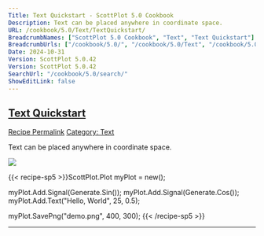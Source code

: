 ```yaml
---
Title: Text Quickstart - ScottPlot 5.0 Cookbook
Description: Text can be placed anywhere in coordinate space.
URL: /cookbook/5.0/Text/TextQuickstart/
BreadcrumbNames: ["ScottPlot 5.0 Cookbook", "Text", "Text Quickstart"]
BreadcrumbUrls: ["/cookbook/5.0/", "/cookbook/5.0/Text", "/cookbook/5.0/Text/TextQuickstart"]
Date: 2024-10-31
Version: ScottPlot 5.0.42
Version: ScottPlot 5.0.42
SearchUrl: "/cookbook/5.0/search/"
ShowEditLink: false
---
```



<h2 style='border-bottom: 0;'><a href='/cookbook/5.0/Text/TextQuickstart'>Text Quickstart</a></h2>

<div class="d-flex mb-2">
<a class="btn btn-sm btn-primary me-1" href="/cookbook/5.0/Text/TextQuickstart">Recipe Permalink</a>
<a class="btn btn-sm btn-success me-1" href="/cookbook/5.0/Text">Category: Text</a>
</div>

Text can be placed anywhere in coordinate space.

[![](/cookbook/5.0/images/TextQuickstart.png?241031194635)](/cookbook/5.0/images/TextQuickstart.png?241031194635)

{{< recipe-sp5 >}}ScottPlot.Plot myPlot = new();

myPlot.Add.Signal(Generate.Sin());
myPlot.Add.Signal(Generate.Cos());
myPlot.Add.Text("Hello, World", 25, 0.5);

myPlot.SavePng("demo.png", 400, 300);
{{< /recipe-sp5 >}}

<hr class='my-5 invisible'>


